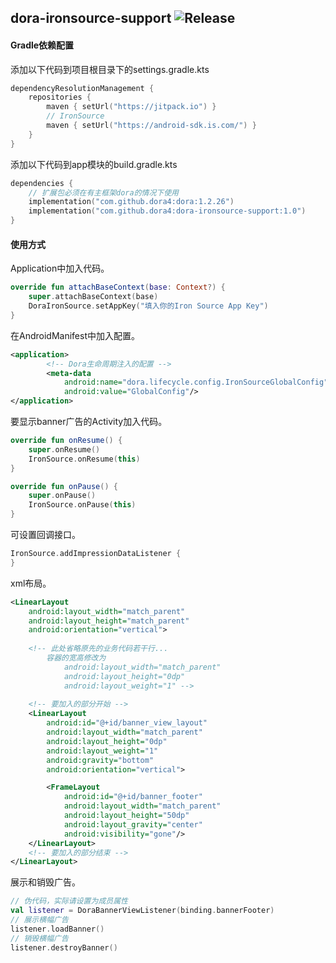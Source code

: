 dora-ironsource-support
![Release](https://jitpack.io/v/dora4/dora-ironsource-support.svg)
--------------------------------

#### Gradle依赖配置

添加以下代码到项目根目录下的settings.gradle.kts
```kotlin
dependencyResolutionManagement {
    repositories {
        maven { setUrl("https://jitpack.io") }
        // IronSource
        maven { setUrl("https://android-sdk.is.com/") }
    }
}
```

添加以下代码到app模块的build.gradle.kts
```kotlin
dependencies {
    // 扩展包必须在有主框架dora的情况下使用
    implementation("com.github.dora4:dora:1.2.26")
    implementation("com.github.dora4:dora-ironsource-support:1.0")
}
```

#### 使用方式

Application中加入代码。
```kotlin
override fun attachBaseContext(base: Context?) {
    super.attachBaseContext(base)
    DoraIronSource.setAppKey("填入你的Iron Source App Key")
}
```

在AndroidManifest中加入配置。
```xml
<application>
        <!-- Dora生命周期注入的配置 -->
        <meta-data
            android:name="dora.lifecycle.config.IronSourceGlobalConfig"
            android:value="GlobalConfig"/>
</application>
```

要显示banner广告的Activity加入代码。
```kotlin
override fun onResume() {
    super.onResume()
    IronSource.onResume(this)
}

override fun onPause() {
    super.onPause()
    IronSource.onPause(this)
}
```

可设置回调接口。
```kotlin
IronSource.addImpressionDataListener {
}
```

xml布局。
```xml
<LinearLayout
    android:layout_width="match_parent"
    android:layout_height="match_parent"
    android:orientation="vertical">
    
    <!-- 此处省略原先的业务代码若干行...
        容器的宽高修改为
            android:layout_width="match_parent"
            android:layout_height="0dp"
            android:layout_weight="1" -->
    
    <!-- 要加入的部分开始 -->
    <LinearLayout
        android:id="@+id/banner_view_layout"
        android:layout_width="match_parent"
        android:layout_height="0dp"
        android:layout_weight="1"
        android:gravity="bottom"
        android:orientation="vertical">

        <FrameLayout
            android:id="@+id/banner_footer"
            android:layout_width="match_parent"
            android:layout_height="50dp"
            android:layout_gravity="center"
            android:visibility="gone"/>
    </LinearLayout>
    <!-- 要加入的部分结束 -->
</LinearLayout>
```

展示和销毁广告。
```kotlin
// 伪代码，实际请设置为成员属性
val listener = DoraBannerViewListener(binding.bannerFooter)
// 展示横幅广告
listener.loadBanner()
// 销毁横幅广告
listener.destroyBanner()
```
